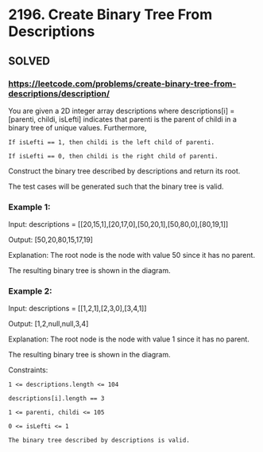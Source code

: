 # 2196. Create Binary Tree From Descriptions

## SOLVED
### https://leetcode.com/problems/create-binary-tree-from-descriptions/description/
You are given a 2D integer array descriptions where descriptions[i] = [parenti, childi, isLefti] indicates that parenti is the parent of childi in a binary tree of unique values. Furthermore,





	If isLefti == 1, then childi is the left child of parenti.

	If isLefti == 0, then childi is the right child of parenti.





Construct the binary tree described by descriptions and return its root.



The test cases will be generated such that the binary tree is valid.





### Example 1:





Input: descriptions = [[20,15,1],[20,17,0],[50,20,1],[50,80,0],[80,19,1]]


Output: [50,20,80,15,17,19]



Explanation: The root node is the node with value 50 since it has no parent.

The resulting binary tree is shown in the diagram.





### Example 2:





Input: descriptions = [[1,2,1],[2,3,0],[3,4,1]]


Output: [1,2,null,null,3,4]



Explanation: The root node is the node with value 1 since it has no parent.

The resulting binary tree is shown in the diagram.







Constraints:





	1 <= descriptions.length <= 104

	descriptions[i].length == 3

	1 <= parenti, childi <= 105

	0 <= isLefti <= 1

	The binary tree described by descriptions is valid.



